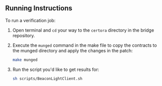 ## Running Instructions
To run a verification job:

1. Open terminal and `cd` your way to the `certora` directory in the bridge repository.

2. Execute the `munged` command in the make file to copy the contracts to the munged directory and apply the changes in the patch:
    ```sh
    make munged
    ```

3. Run the script you'd like to get results for:
    ```sh
    sh scripts/BeaconLightClient.sh
    ```
